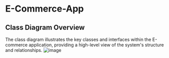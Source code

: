 # E-Commerce-App

## Class Diagram Overview
The class diagram illustrates the key classes and interfaces within the E-commerce application, providing a high-level view of the system's structure and relationships.
![image](https://github.com/MouhibBahri/E-Commerce-App/assets/123774260/3aa35e45-b67a-477c-82ed-848bf4555080)

